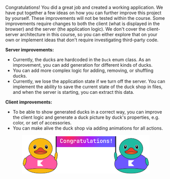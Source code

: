 Congratulations! You did a great job and created a working application.
We have put together a few ideas on how you can further improve this project by yourself.
These improvements will not be tested within the course.
Some improvements require changes to both the client (what is displayed in the browser)
and the server (the application logic).
We don't cover the client-server architecture in this course,
so you can either explore that on your own or implement ideas that don't require investigating third-party code.

**Server improvements:**

- Currently, the ducks are hardcoded in the `Duck` enum class.
  As an improvement, you can add generation for different kinds of ducks.
- You can add more complex logic for adding, removing, or shuffling ducks.
- Currently, we lose the application state if we turn off the server.
  You can implement the ability to save the current state of the duck shop in files,
  and when the server is starting, you can extract this data.


**Client improvements:**

- To be able to show generated ducks in a correct way, you can improve the client logic and generate
a duck picture by duck's properties, e.g. color, or set of accessories.
- You can make alive the duck shop via adding animations for all actions.

<p align="center">
    <img src="../../utils/src/main/resources/images/duck/shop/finish.svg" alt="Possible improvments" width="400"/>
</p>